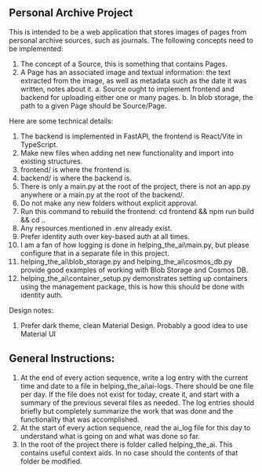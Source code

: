 ## Personal Archive Project

This is intended to be a web application that stores images of pages from personal archive sources, such as journals. The following concepts need to be implemented:

1. The concept of a Source, this is something that contains Pages.
2. A Page has an associated image and textual information: the text extracted from the image, as well as metadata such as the date it was written, notes about it.
   a. Source ought to implement frontend and backend for uploading either one or many pages.
   b. In blob storage, the path to a given Page should be Source/Page.

Here are some technical details:

1.  The backend is implemented in FastAPI, the frontend is React/Vite in TypeScript.
2.  Make new files when adding net new functionality and import into existing structures.
3.  frontend/ is where the frontend is.
4.  backend/ is where the backend is.
5.  There is only a main.py at the root of the project, there is not an app.py anywhere or a main.py at the root of the backend/.
6.  Do not make any new folders without explicit approval.
7.  Run this command to rebuild the frontend: cd frontend && npm run build && cd ..
8.  Any resources mentioned in .env already exist.
9.  Prefer identity auth over key-based auth at all times.
10. I am a fan of how logging is done in helping_the_ai\main.py, but please configure that in a separate file in this project.
11. helping_the_ai\blob_storage.py and helping_the_ai\cosmos_db.py provide good examples of working with Blob Storage and Cosmos DB.
12. helping_the_ai\container_setup.py demonstrates setting up containers using the management package, this is how this should be done with identity auth.

Design notes:

1.  Prefer dark theme, clean Material Design. Probably a good idea to use Material UI

## General Instructions:

1.  At the end of every action sequence, write a log entry with the current time and date to a file in helping_the_ai\ai-logs. There should be one file per day. If the file does not exist for today, create it, and start with a summary of the previous several files as needed. The log entries should briefly but completely summarize the work that was done and the functionality that was accomplished.
2.  At the start of every action sequence, read the ai_log file for this day to understand what is going on and what was done so far.
3.  In the root of the project there is folder called helping_the_ai. This contains useful context aids. In no case should the contents of that folder be modified.
